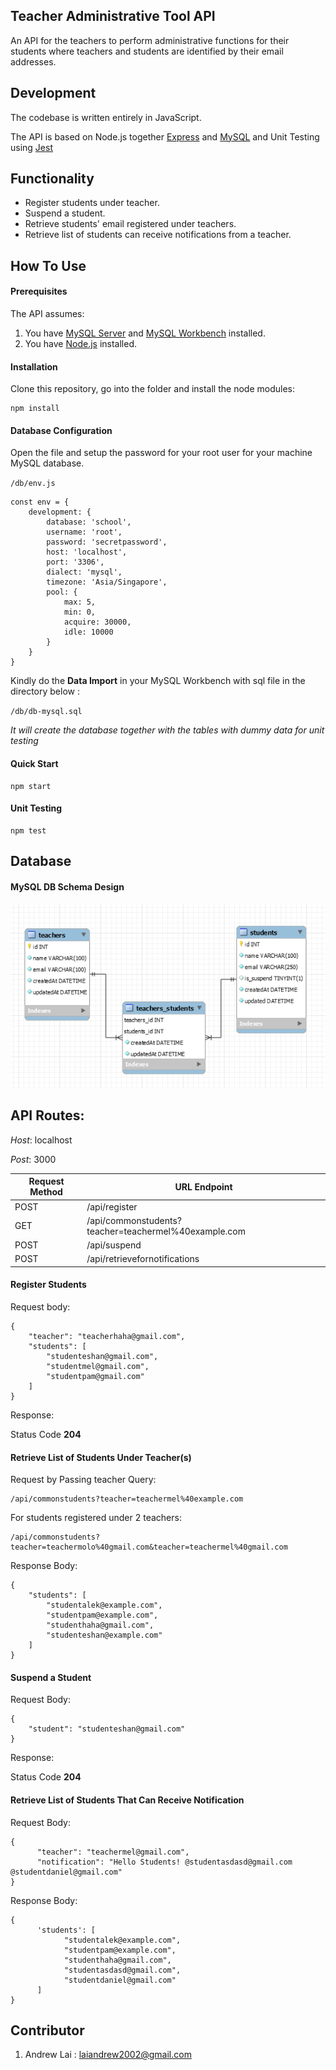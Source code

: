 ## Teacher Administrative Tool API

An API for the teachers to perform administrative functions for their students where teachers and students are identified by their email addresses.

## Development

The codebase is written entirely in JavaScript.

The API is based on Node.js together [Express](https://expressjs.com/) and [MySQL](https://www.mysql.com/) and Unit Testing using [Jest](https://jestjs.io/)

## Functionality

- Register students under teacher.
- Suspend a student.
- Retrieve students' email registered under teachers.
- Retrieve list of students can receive notifications from a teacher.

## How To Use

#### Prerequisites

The API assumes:

1. You have [MySQL Server](https://dev.mysql.com/downloads/) and [MySQL Workbench](https://dev.mysql.com/downloads/workbench/) installed.
2. You have [Node.js](https://nodejs.org/en/download/) installed.

#### Installation

Clone this repository, go into the folder and install the node modules:

```
npm install
```

#### Database Configuration 

Open the file and setup the password for your root user for your machine MySQL database.

`/db/env.js`



```
const env = {
    development: {
        database: 'school',
        username: 'root',
        password: 'secretpassword',
        host: 'localhost',
        port: '3306',
        dialect: 'mysql',
        timezone: 'Asia/Singapore',
        pool: {
            max: 5,
            min: 0,
            acquire: 30000,
            idle: 10000
        }
    }
}
```

Kindly do the **Data Import** in your MySQL Workbench with sql file in the directory below :

`/db/db-mysql.sql`

*It will create the database together with the tables with dummy data for unit testing*

#### Quick Start

```
npm start
```

#### Unit Testing

```
npm test
```



## Database

#### MySQL DB Schema Design

![](https://github.com/laiandrew2002/teacher-admin-tool/blob/master/admin-tool-schema.PNG)

## API Routes:

*Host*: localhost

*Post*: 3000

| Request Method | URL Endpoint                                         |
| -------------- | ---------------------------------------------------- |
| POST           | /api/register                                        |
| GET            | /api/commonstudents?teacher=teachermel%40example.com |
| POST           | /api/suspend                                         |
| POST           | /api/retrievefornotifications                        |

#### Register Students

Request body:

```
{
    "teacher": "teacherhaha@gmail.com",
    "students": [
        "studenteshan@gmail.com",
        "studentmel@gmail.com",
        "studentpam@gmail.com"
    ]
}
```

Response:

Status Code **204**

#### Retrieve List of Students Under Teacher(s)

Request by Passing teacher Query:

```
/api/commonstudents?teacher=teachermel%40example.com
```

For students registered under 2 teachers:

```
/api/commonstudents?teacher=teachermolo%40gmail.com&teacher=teachermel%40gmail.com
```

Response Body:

```
{
    "students": [
        "studentalek@example.com",
        "studentpam@example.com",
        "studenthaha@gmail.com",
        "studenteshan@example.com"
    ]
}
```

#### Suspend a Student

Request Body:

```
{
	"student": "studenteshan@gmail.com"
}
```

Response:

Status Code **204**

#### Retrieve List of Students That Can Receive Notification 

Request Body:

```
{
      "teacher": "teachermel@gmail.com",
      "notification": "Hello Students! @studentasdasd@gmail.com @studentdaniel@gmail.com"
}
```

Response Body:

```
{
      'students': [
            "studentalek@example.com",
            "studentpam@example.com",
            "studenthaha@gmail.com",
            "studentasdasd@gmail.com",
            "studentdaniel@gmail.com"
      ]
}
```





## Contributor

1. Andrew Lai : laiandrew2002@gmail.com